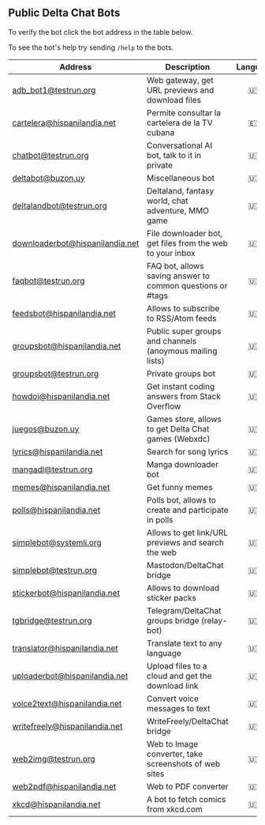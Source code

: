 ## Public Delta Chat Bots

To verify the bot click the bot address in the table below.

To see the bot's help try sending `/help` to the bots.

| Address                           | Description                                                 | Language | Administrator |
| ------------------------------    | ----------------------------------------------------------- | :------: | ------------- |
| [adb_bot1@testrun.org]            | Web gateway, get URL previews and download files            | 🇺🇸       | [adbenitez]   |
| [cartelera@hispanilandia.net]     | Permite consultar la cartelera de la TV cubana              | 🇪🇸       | [adbenitez]   |
| [chatbot@testrun.org]             | Conversational AI bot, talk to it in private                | 🇺🇸       | [adbenitez]   |
| [deltabot@buzon.uy]               | Miscellaneous bot                                           | 🇺🇸       | [adbenitez]   |
| [deltalandbot@testrun.org]        | Deltaland, fantasy world, chat adventure, MMO game          | 🇺🇸       | [adbenitez]   |
| [downloaderbot@hispanilandia.net] | File downloader bot, get files from the web to your inbox   | 🇺🇸       | [adbenitez]   |
| [faqbot@testrun.org]              | FAQ bot, allows saving answer to common questions or #tags  | 🇺🇸       | [adbenitez]   |
| [feedsbot@hispanilandia.net]      | Allows to subscribe to RSS/Atom feeds                       | 🇺🇸       | [adbenitez]   |
| [groupsbot@hispanilandia.net]     | Public super groups and channels (anoymous mailing lists)   | 🇺🇸       | [adbenitez]   |
| [groupsbot@testrun.org]           | Private groups bot                                          | 🇺🇸       | [adbenitez]   |
| [howdoi@hispanilandia.net]        | Get instant coding answers from Stack Overflow              | 🇺🇸       | [adbenitez]   |
| [juegos@buzon.uy]                 | Games store, allows to get Delta Chat games (Webxdc)        | 🇺🇸       | [adbenitez]   |
| [lyrics@hispanilandia.net]        | Search for song lyrics                                      | 🇺🇸       | [adbenitez]   |
| [mangadl@testrun.org]             | Manga downloader bot                                        | 🇺🇸       | [adbenitez]   |
| [memes@hispanilandia.net]         | Get funny memes                                             | 🇺🇸       | [adbenitez]   |
| [polls@hispanilandia.net]         | Polls bot, allows to create and participate in polls        | 🇺🇸       | [adbenitez]   |
| [simplebot@systemli.org]          | Allows to get link/URL previews and search the web          | 🇺🇸       | [adbenitez]   |
| [simplebot@testrun.org]           | Mastodon/DeltaChat bridge                                   | 🇺🇸       | [adbenitez]   |
| [stickerbot@hispanilandia.net]    | Allows to download sticker packs                            | 🇺🇸       | [adbenitez]   |
| [tgbridge@testrun.org]            | Telegram/DeltaChat groups bridge (relay-bot)                | 🇺🇸       | [adbenitez]   |
| [translator@hispanilandia.net]    | Translate text to any language                              | 🇺🇸       | [adbenitez]   |
| [uploaderbot@hispanilandia.net]   | Upload files to a cloud and get the download link           | 🇺🇸       | [adbenitez]   |
| [voice2text@hispanilandia.net]    | Convert voice messages to text                              | 🇺🇸       | [adbenitez]   |
| [writefreely@hispanilandia.net]   | WriteFreely/DeltaChat bridge                                | 🇺🇸       | [adbenitez]   |
| [web2img@testrun.org]             | Web to Image converter, take screenshots of web sites       | 🇺🇸       | [adbenitez]   |
| [web2pdf@hispanilandia.net]       | Web to PDF converter                                        | 🇺🇸       | [adbenitez]   |
| [xkcd@hispanilandia.net]          | A bot to fetch comics from xkcd.com                         | 🇺🇸       | [adbenitez]   |


[adbenitez]: mailto:adbenitez@hispanilandia.net

[adb_bot1@testrun.org]: OPENPGP4FPR:8D0025A5DDA22D50EB38A731DC8D7EB24BECDFEB#a=adb%5Fbot1%40testrun.org&n=www&i=N2ZpQ9wDKLq&s=lr1Z8T3TlOI
[cartelera@hispanilandia.net]: OPENPGP4FPR:D0E1D04F7CB4DF675FF40C16B8757470D98E7742#a=cartelera%40hispanilandia.net&n=Cartelera%20TV&i=bE_sYQa0JZD&s=eyf5eQIShJT
[deltabot@buzon.uy]: OPENPGP4FPR:C823D993CF37BF5D8C834F8F08505516CF8AB8C8#a=deltabot%40buzon.uy&n=Misc.%20Bot&i=YMorOP_2ppb&s=LX4bGaOhVu-
[feedsbot@hispanilandia.net]: OPENPGP4FPR:EDBCBD0131B2216D60F76FF46834D1E33169F00E#a=feedsbot%40hispanilandia.net&n=FeedsBot&i=7AYtkEyVmW8&s=1HWCvzIMM9M
[juegos@buzon.uy]: OPENPGP4FPR:23C3D34779D26212F8F881026C8A2274B6C11B81#a=juegos%40buzon.uy&n=GamesBot&i=aLZFIwsAVuU&s=6UtELfEWwCr
[howdoi@hispanilandia.net]: OPENPGP4FPR:118B1592A24183E6D1922F7C8A775F662D0B8DC4#a=howdoi%40hispanilandia.net&n=How%20do%20I%3F&i=JgugrCgP01u&s=7k9-7Z62Um7
[lyrics@hispanilandia.net]: OPENPGP4FPR:AAA362B3B891EDA4152DCF40D4A635364D5D9CA0#a=lyrics%40hispanilandia.net&n=LyricsBot&i=sM5oxC789zg&s=MyVVfdzw_cf
[memes@hispanilandia.net]: OPENPGP4FPR:2099C7D3744F3B62E0C11EE4CFED5478A92DA043#a=memes%40hispanilandia.net&n=Memes%20Bot&i=egz8nDAMV6q&s=oydmbu8ZV6j
[polls@hispanilandia.net]: OPENPGP4FPR:B47AB02369B0DC86C05E1F1825E7EB00BD917E8D#a=polls%40hispanilandia.net&n=PollsBot&i=4usXSVZ1y_q&s=s201RPZzEDW
[downloaderbot@hispanilandia.net]: OPENPGP4FPR:691D0D6C54B3EB3C7269DE06AFF7E6E40CA29CC6#a=downloaderbot%40hispanilandia.net&n=File%20Downloader&i=bKrjebiKATZ&s=rAhmRQERBa0
[uploaderbot@hispanilandia.net]: OPENPGP4FPR:9C9DA1499EDD478A80994B58C65D6348DFA09264#a=uploaderbot%40hispanilandia.net&n=File%20to%20Link&i=nB8AjS72u07&s=2WWEkH8MfBc
[simplebot@systemli.org]: OPENPGP4FPR:81B0247BFBB7E3BE20593EB0B0E0983481685179#a=simplebot%40systemli.org&n=www&i=d1JutH49hDH&s=F_Xd0SmbcXM
[simplebot@testrun.org]: OPENPGP4FPR:3CD6F460C18365C226A3115E5D5DCC2B68286A7A#a=simplebot%40testrun.org&n=MASTODON%20BRIDGE&i=vliFxNkyG5I&s=CEHn5i91saa
[translator@hispanilandia.net]: OPENPGP4FPR:F6948DDA3046531A190F26FBCBD3E8DC2F7924CB#a=translator%40hispanilandia.net&n=Translator%20Bot&i=wMuG5nircgB&s=Q4r26QE7prU
[writefreely@hispanilandia.net]: OPENPGP4FPR:B6F03DA7D8DF8EB6EE7E0D030A8E0B513E40D443#a=writefreely%40hispanilandia.net&n=WriteFreelyBot&i=r45fDGvqhcK&s=ZpEkv_FWyRl
[xkcd@hispanilandia.net]: OPENPGP4FPR:8CFCEA1E7CB8E914457D98E47AAD060AD1EBF992#a=xkcd%40hispanilandia.net&n=xkcd%20bot&i=pYj-Ex5wh-m&s=ktkqonTzmkK
[stickerbot@hispanilandia.net]: OPENPGP4FPR:505ABCB5FE466D5A74A0FD1A33B81CFE12CD0A8D#a=stickerbot%40hispanilandia.net&n=StickerBot&i=wM2bpwc2EzK&s=5YAwTNLcJhp
[web2pdf@hispanilandia.net]: OPENPGP4FPR:90F3B4441063F3C770FCD8FEE218583044B7032D#a=web2pdf%40hispanilandia.net&n=web2pdf&i=iX-CDo5AitT&s=NorJEYpieER
[downloaderbot@hispanilandia.net]: OPENPGP4FPR:83D90328467A9216D3244B5AA23F544DFED077E9#a=downloaderbot%40hispanilandia.net&n=File%20Downloader&i=v-cJnR80WCy&s=q6LqhqGfLR6
[groupsbot@hispanilandia.net]: OPENPGP4FPR:6185B0FC60681A7F06A31735070D21CEEB40B859#a=groupsbot%40hispanilandia.net&n=SuperGroupsBot&i=e_XiPctpNVS&s=1NRdaNor1Rc
[groupsbot@testrun.org]: OPENPGP4FPR:6FE1642916908F1AC9CC7557CC99CF5DDB92043C#a=groupsbot%40testrun.org&n=GroupsBot&i=AptcQCUYP3X&s=j6C75z6IKU8
[mangadl@testrun.org]: OPENPGP4FPR:8904D68A0B560EEEA20A06031BA3B5859361097B#a=mangadl%40testrun.org&n=MangaDownloader&i=fLXeIm7l2pP&s=Kpn1KG4fWiS
[tgbridge@testrun.org]: OPENPGP4FPR:05B5EF4667BF45AF8E437415DF14FC5F0C721EA8#a=tgbridge%40testrun.org&n=Telegram%20Bridge&i=68W2tEfJHrA&s=2wYVxvks-0M
[faqbot@testrun.org]: OPENPGP4FPR:279714071CC59EB4A9943122A3B4FF4BB7264A0E#a=faqbot%40testrun.org&n=FAQ%20Bot&i=PhdQtXTJQkp&s=WAPGhvIBtEy
[deltalandbot@testrun.org]: OPENPGP4FPR:FD06CE9EA9562A51FA7FCA84B026574F9FB923A8#a=deltalandbot%40testrun.org&n=Deltaland%20Bot%20%5BBETA%5D&i=QdEBHZBR8yI&s=AuLHwV5BqVi
[web2img@testrun.org]: OPENPGP4FPR:B854D991B27307F8393A934CEE9BFD63D19250D3#a=web2img%40testrun.org&n=Web%20to%20Image&i=le_x0ejIaW-&s=EESq-4vLPM3
[voice2text@hispanilandia.net]: OPENPGP4FPR:7191E7BF4FA2518F608B25678CFB565A6282034B#a=voice2text%40hispanilandia.net&n=Voice%20to%20Text&i=VeVJzQnn8oL&s=HFye19A4B3z
[chatbot@testrun.org]: OPENPGP4FPR:ACB006F0EF18032E1992A64BF1BD44F8385AE3D4#a=chatbot%40testrun.org&n=ChatBot&i=mbY70x0thoC&s=kB_C5bW3jIr
